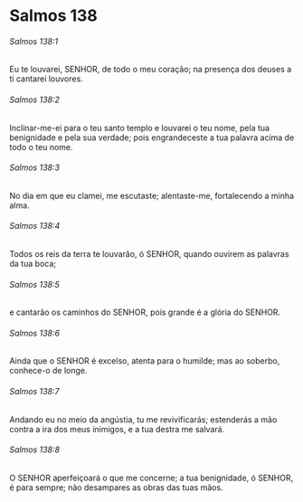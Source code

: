 # Salmos 138

###### Salmos 138:1

Eu te louvarei, SENHOR, de todo o meu coração; na presença dos deuses a ti cantarei louvores.

###### Salmos 138:2

Inclinar-me-ei para o teu santo templo e louvarei o teu nome, pela tua benignidade e pela sua verdade; pois engrandeceste a tua palavra acima de todo o teu nome.

###### Salmos 138:3

No dia em que eu clamei, me escutaste; alentaste-me, fortalecendo a minha alma.

###### Salmos 138:4

Todos os reis da terra te louvarão, ó SENHOR, quando ouvirem as palavras da tua boca;

###### Salmos 138:5

e cantarão os caminhos do SENHOR, pois grande é a glória do SENHOR.

###### Salmos 138:6

Ainda que o SENHOR é excelso, atenta para o humilde; mas ao soberbo, conhece-o de longe.

###### Salmos 138:7

Andando eu no meio da angústia, tu me revivificarás; estenderás a mão contra a ira dos meus inimigos, e a tua destra me salvará.

###### Salmos 138:8

O SENHOR aperfeiçoará o que me concerne; a tua benignidade, ó SENHOR, é para sempre; não desampares as obras das tuas mãos.

